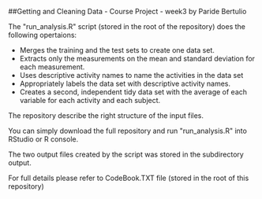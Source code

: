 ##Getting and Cleaning Data - Course Project - week3 
by Paride Bertulio


The "run_analysis.R" script (stored in the root of the repository) does the following opertaions:
- Merges the training and the test sets to create one data set.
- Extracts only the measurements on the mean and standard deviation for each measurement. 
- Uses descriptive activity names to name the activities in the data set
- Appropriately labels the data set with descriptive activity names. 
- Creates a second, independent tidy data set with the average of each variable for each activity and each subject. 

The repository describe the right structure of the input files.

You can simply download the full repository and run "run_analysis.R" into RStudio or R console.

The two output files created by the script was stored in the subdirectory output.

For full details please refer to CodeBook.TXT file (stored in the root of this repository)
